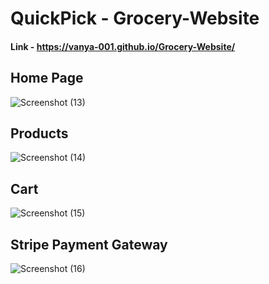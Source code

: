 # QuickPick - Grocery-Website
#### Link - https://vanya-001.github.io/Grocery-Website/

## Home Page
![Screenshot (13)](https://github.com/vanya-001/Grocery-Website/assets/115103924/c8631eff-7d2e-4968-a037-3e59a8160e67)

## Products
![Screenshot (14)](https://github.com/vanya-001/Grocery-Website/assets/115103924/aba2c961-4df8-4176-8542-bb45c5d77ec3)

## Cart
![Screenshot (15)](https://github.com/vanya-001/Grocery-Website/assets/115103924/5a128902-685d-4739-908a-3735b34acddd)

## Stripe Payment Gateway
![Screenshot (16)](https://github.com/vanya-001/Grocery-Website/assets/115103924/db324699-8354-4da7-a106-6afbd734c88d)
